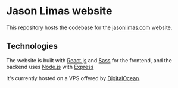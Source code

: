 # Jason Limas website

This repository hosts the codebase for the [jasonlimas.com](https://jasonlimas.com) website.

## Technologies

The website is built with [React.js](https://reactjs.org/) and [Sass](https://sass-lang.com/) for the frontend, and the backend uses [Node.js](https://nodejs.org/) with [Express](https://expressjs.com/)

It's currently hosted on a VPS offered by [DigitalOcean](https://www.digitalocean.com/).
